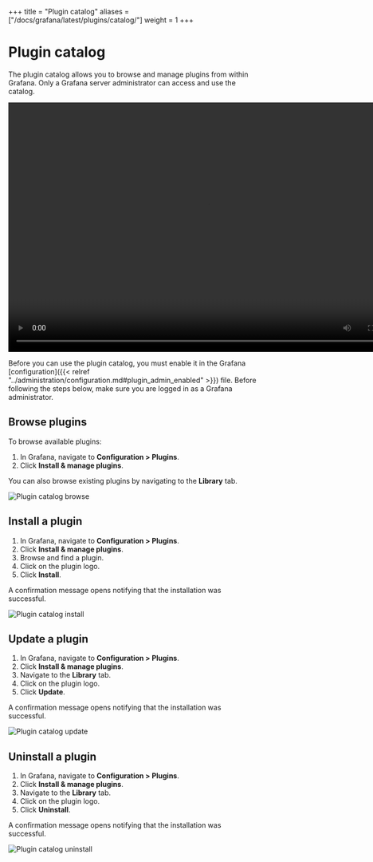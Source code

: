 +++
title = "Plugin catalog"
aliases = ["/docs/grafana/latest/plugins/catalog/"]
weight = 1
+++

# Plugin catalog

The plugin catalog allows you to browse and manage plugins from within Grafana. Only a Grafana server administrator can access and use the catalog.

<div class="medium-6 columns">
  <video width="800" height="500" controls>
    <source src="/assets/videos/plugins-catalog-install-8-0.mp4" type="video/mp4">
    Your browser does not support the video tag.
  </video>
</div>

Before you can use the plugin catalog, you must enable it in the Grafana [configuration]({{< relref "../administration/configuration.md#plugin_admin_enabled" >}}) file.
Before following the steps below, make sure you are logged in as a Grafana administrator.

## Browse plugins

To browse available plugins:

1. In Grafana, navigate to **Configuration > Plugins**.
1. Click **Install &amp; manage plugins**.

You can also browse existing plugins by navigating to the **Library** tab.

![Plugin catalog browse](/img/docs/plugins/plugins-catalog-browse-8-0.png)

## Install a plugin

1. In Grafana, navigate to **Configuration > Plugins**.
1. Click **Install &amp; manage plugins**.
1. Browse and find a plugin.
1. Click on the plugin logo.
1. Click **Install**. 

A confirmation message opens notifying that the installation was successful.

![Plugin catalog install](/img/docs/plugins/plugins-catalog-install-8-0.png)

## Update a plugin

1. In Grafana, navigate to **Configuration > Plugins**.
1. Click **Install &amp; manage plugins**.
1. Navigate to the **Library** tab.
1. Click on the plugin logo.
1. Click **Update**.

A confirmation message opens notifying that the installation was successful.

![Plugin catalog update](/img/docs/plugins/plugins-catalog-update-8-0.png)

## Uninstall a plugin

1. In Grafana, navigate to **Configuration > Plugins**.
1. Click **Install &amp; manage plugins**.
1. Navigate to the **Library** tab.
1. Click on the plugin logo.
1. Click **Uninstall**.

A confirmation message opens notifying that the installation was successful.
   
![Plugin catalog uninstall](/img/docs/plugins/plugins-catalog-uninstall-8-0.png)
